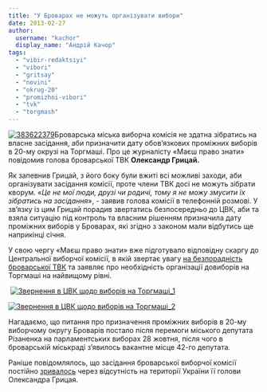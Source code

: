 ```yaml
---
title: "У Броварах не можуть організувати вибори"
date: 2013-02-27
author: 
  username: "kachor"
  display_name: "Андрій Качор"
tags: 
  - "vibir-redaktsiyi"
  - "vibori"
  - "gritsay"
  - "novini"
  - "okrug-20"
  - "promizhni-vibori"
  - "tvk"
  - "torgmash"
---
```


[![383622379](https://mpz.brovary.org/wp-content/uploads/2013/02/383622379.jpg)](https://mpz.brovary.org/wp-content/uploads/2013/02/383622379.jpg)Броварська міська виборча комісія не здатна зібратись на власне засідання, аби призначити дату обов’язкових проміжних виборів в 20-му окрузі на Торгмаші. Про це журналісту «Маєш право знати» повідомив голова броварської ТВК **Олександр Грицай.**

Як запевнив Грицай, з його боку були вжиті всі можливі заходи, аби організувати засідання комісії, проте члени ТВК досі не можуть зібрати кворум. «_Це не мої люди, друзі чи родичі, тому я не можу змусити їх зібратись на засідання_», - заявив голова комісії в телефонній розмові. У зв’язку із цим Грицай порадив звертатись безпосередньо до ЦВК, аби та взяла ситуацію під контроль та власним рішенням призначила дату проміжних виборів у Броварах, які згідно з законом мали відбутись ще наприкінці січня.

У свою чергу «Маєш право знати» вже підготувало відповідну скаргу до Центральної виборчої комісії, в якій звертає увагу [на безпорадність броварської ТВК](https://mpz.brovary.org/u-brovarah-vlada-zrivaye-vibori-v-miskradu/) та заявляє про необхідність організації довиборів на Торгмаші на найвищому рівні.

 [![Звернення в ЦВК щодо виборів на Торгмаші_1](https://mpz.brovary.org/wp-content/uploads/2013/02/Zvernennya-v-TSVK-shhodo-viboriv-na-Torgmashi_1.jpg)](https://mpz.brovary.org/wp-content/uploads/2013/02/Zvernennya-v-TSVK-shhodo-viboriv-na-Torgmashi_1.jpg)

[![Звернення в ЦВК щодо виборів на Торгмаші_2](https://mpz.brovary.org/wp-content/uploads/2013/02/Zvernennya-v-TSVK-shhodo-viboriv-na-Torgmashi_2.jpg)](https://mpz.brovary.org/wp-content/uploads/2013/02/Zvernennya-v-TSVK-shhodo-viboriv-na-Torgmashi_2.jpg)

Нагадаємо, що питання про призначення проміжних виборів в 20-му виборчому округу Броварів постало після перемоги міського депутата Різаненка на парламентських виборах 28 жовтня, після чого в броварській міськраді з’явилось вакантне місце 42-го депутата.

Раніше повідомлялось, що засідання броварської виборчої комісії постійно [зривалось](https://mpz.brovary.org/miska-viborcha-komisiya-trichi-probuvala-zibratis-shhob-priznachiti-vibori-na-torgmashi-bezrezultatno/) через відсутність на території України її голови Олександра Грицая.
